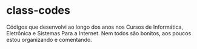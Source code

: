 # class-codes
  Códigos que desenvolvi ao longo dos anos nos Cursos de Informática, Eletrônica e Sistemas Para a Internet.
  Nem todos são bonitos, aos poucos estou organizando e comentando.
